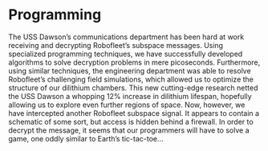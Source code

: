 # Programming
The USS Dawson’s communications department has been hard at work receiving and decrypting Robofleet’s subspace messages. Using specialized programming techniques, we have successfully developed algorithms to solve decryption problems in mere picoseconds. Furthermore, using similar techniques, the engineering department was able to resolve Robofleet’s challenging field simulations, which allowed us to optimize the structure of our dilithium chambers. This new cutting-edge research netted the USS Dawson a whopping 12% increase in dilithium lifespan, hopefully allowing us to explore even further regions of space. Now, however, we have intercepted another Robofleet subspace signal. It appears to contain a schematic of some sort, but access is hidden behind a firewall. In order to decrypt the message, it seems that our programmers will have to solve a game, one oddly similar to Earth’s tic-tac-toe… 